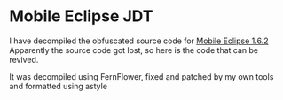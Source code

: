 Mobile Eclipse JDT
==================

I have decompiled the obfuscated source code for [Mobile Eclipse 1.6.2](http://www.nextwap.net/load/file/10039/mobile_eclipse_1.6.2.html)
Apparently the source code got lost, so here is the code that can be revived.

It was decompiled using FernFlower, fixed and patched by my own tools and formatted using astyle
